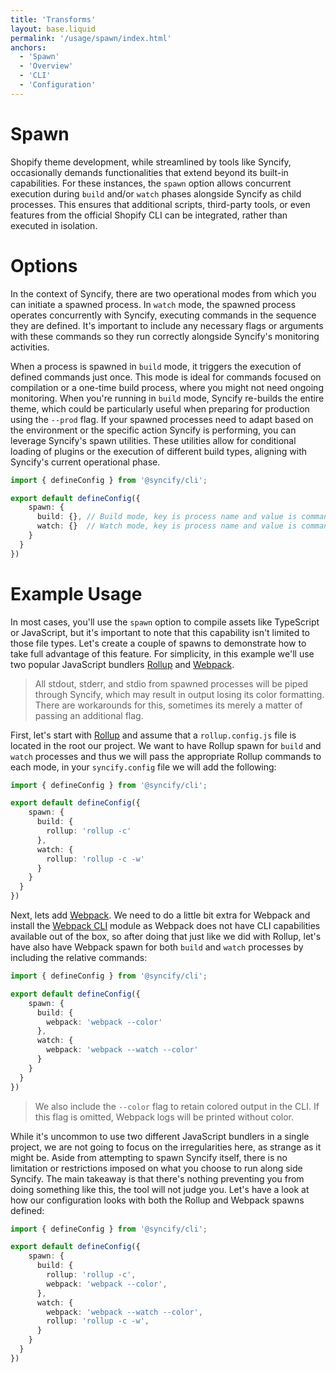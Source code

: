 ```yaml
---
title: 'Transforms'
layout: base.liquid
permalink: '/usage/spawn/index.html'
anchors:
  - 'Spawn'
  - 'Overview'
  - 'CLI'
  - 'Configuration'
---
```


# Spawn

Shopify theme development, while streamlined by tools like Syncify, occasionally demands functionalities that extend beyond its built-in capabilities. For these instances, the `spawn` option allows concurrent execution during `build` and/or `watch` phases alongside Syncify as child processes. This ensures that additional scripts, third-party tools, or even features from the official Shopify CLI can be integrated, rather than executed in isolation.

# Options

In the context of Syncify, there are two operational modes from which you can initiate a spawned process. In `watch` mode, the spawned process operates concurrently with Syncify, executing commands in the sequence they are defined. It's important to include any necessary flags or arguments with these commands so they run correctly alongside Syncify's monitoring activities.

When a process is spawned in `build` mode, it triggers the execution of defined commands just once. This mode is ideal for commands focused on compilation or a one-time build process, where you might not need ongoing monitoring. When you're running in `build` mode, Syncify re-builds the entire theme, which could be particularly useful when preparing for production using the `--prod` flag. If your spawned processes need to adapt based on the environment or the specific action Syncify is performing, you can leverage Syncify's spawn utilities. These utilities allow for conditional loading of plugins or the execution of different build types, aligning with Syncify's current operational phase.

<!-- prettier-ignore -->
```ts
import { defineConfig } from '@syncify/cli';

export default defineConfig({
    spawn: {
      build: {}, // Build mode, key is process name and value is command
      watch: {}  // Watch mode, key is process name and value is command
    }
  }
})
```

# Example Usage

In most cases, you'll use the `spawn` option to compile assets like TypeScript or JavaScript, but it's important to note that this capability isn't limited to those file types. Let's create a couple of spawns to demonstrate how to take full advantage of this feature. For simplicity, in this example we'll use two popular JavaScript bundlers [Rollup](https://rollupjs.org/) and [Webpack](https://webpack.js.org/).

> All stdout, stderr, and stdio from spawned processes will be piped through Syncify, which may result in output losing its color formatting. There are workarounds for this, sometimes its merely a matter of passing an additional flag.

First, let's start with [Rollup](https://rollupjs.org/) and assume that a `rollup.config.js` file is located in the root our project. We want to have Rollup spawn for `build` and `watch` processes and thus we will pass the appropriate Rollup commands to each mode, in your `syncify.config` file we will add the following:

<!-- prettier-ignore -->
```ts
import { defineConfig } from '@syncify/cli';

export default defineConfig({
    spawn: {
      build: {
        rollup: 'rollup -c'
      },
      watch: {
        rollup: 'rollup -c -w'
      }
    }
  }
})
```

Next, lets add [Webpack](https://webpack.js.org/). We need to do a little bit extra for Webpack and install the [Webpack CLI](https://github.com/webpack/webpack-cli) module as Webpack does not have CLI capabilities available out of the box, so after doing that just like we did with Rollup, let's have also have Webpack spawn for both `build` and `watch` processes by including the relative commands:

<!-- prettier-ignore -->
```ts
import { defineConfig } from '@syncify/cli';

export default defineConfig({
    spawn: {
      build: {
        webpack: 'webpack --color'
      },
      watch: {
        webpack: 'webpack --watch --color'
      }
    }
  }
})
```

> We also include the `--color` flag to retain colored output in the CLI. If this flag is omitted, Webpack logs will be printed without color.

While it's uncommon to use two different JavaScript bundlers in a single project, we are not going to focus on the irregularities here, as strange as it might be. Aside from attempting to spawn Syncify itself, there is no limitation or restrictions imposed on what you choose to run along side Syncify. The main takeaway is that there's nothing preventing you from doing something like this, the tool will not judge you. Let's have a look at how our configuration looks with both the Rollup and Webpack spawns defined:

<!-- prettier-ignore -->
```ts
import { defineConfig } from '@syncify/cli';

export default defineConfig({
    spawn: {
      build: {
        rollup: 'rollup -c',
        webpack: 'webpack --color',
      },
      watch: {
        webpack: 'webpack --watch --color',
        rollup: 'rollup -c -w',
      }
    }
  }
})
```
